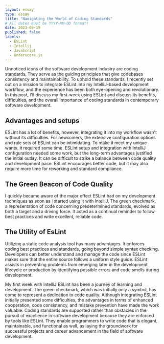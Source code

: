 ```yaml
---
layout: essay
type: essay
title: "Navigating the World of Coding Standards"
# All dates must be YYYY-MM-DD format!
date: 2023-09-19
published: false
labels:
  - ESLint
  - Intellij
  - JavaScript
  - Underscore.js
---
```


Unnoticed icons of the software development industry are coding standards. They serve as
the guiding principles that give codebases consistency and maintainability. To uphold these standards, 
I recently set out on a mission to integrate ESLint into my IntelliJ-based development workflow, and the
experience has been both eye-opening and revolutionary. In this post, I'll discuss my first-week using ESLint 
and discuss its benefits, difficulties, and the overall importance of coding standards in contemporary software development.

## Advantages and setups
ESLint has a lot of benefits, however, integrating it into my workflow wasn't without its difficulties. For newcomers, the 
extensive configuration options and rule sets of ESLint can be intimidating. To make it meet my unique wants, it required 
some time.
ESLint setup and integration with IntelliJ configuration needed some work, but the long-term advantages justified the 
initial outlay. It can be difficult to strike a balance between code quality and development pace. ESLint encourages better 
code, but it may also require more time for reworking and standard compliance.

## The Green Beacon of Code Quality
I quickly became aware of the major effect ESLint had on my development techniques as soon as I started using it with IntelliJ.
The green checkmark, a representation of code concerning predetermined standards, evolved as both a target and a driving force. 
It acted as a continual reminder to follow best practices and write excellent, reliable code.


## The Utility of EsLint
Utilizing a static code analysis tool has many advantages. It enforces coding best practices and standards, going beyond simple 
syntax checking. Developers can better understand and manage the code since ESLint makes sure that the entire source follows a 
uniform style guide. ESLint assists in preventing problems from emerging later in the development lifecycle or production by identifying 
possible errors and code smells during development.

My first week with IntelliJ ESLint has been a journey of learning and development. The green checkmark, which was initially only a symbol,
has come to represent a dedication to code quality. Although integrating ESLint initially presented some difficulties, the advantages in 
terms of enhanced cooperation, code consistency, and mistake prevention have made the work valuable. Coding standards are supported rather 
than obstacles in the pursuit of excellence in software development because they are enforced by tools like ESLint. They enable programmers
to write code that is elegant, maintainable, and functional as well, as laying the groundwork for successful projects and career advancement 
in the field of software development.
